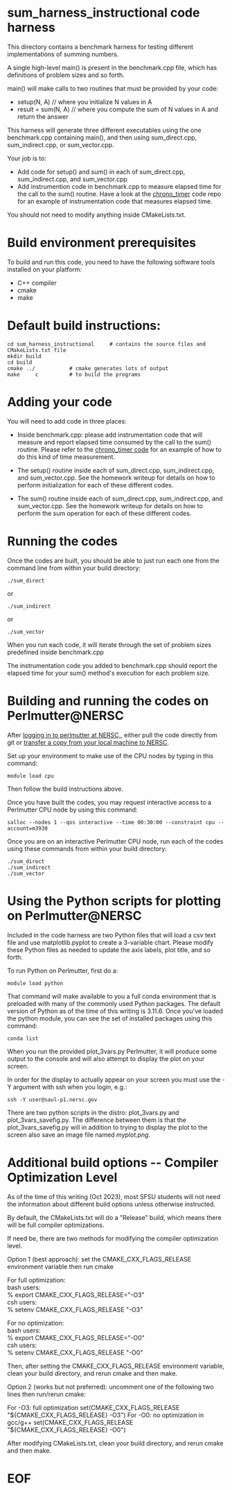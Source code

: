 
# sum_harness_instructional code harness

This directory contains a benchmark harness for testing different implementations of
summing numbers.

A single high-level main() is present in the benchmark.cpp file, which has definitions of problem sizes and so forth. 

main() will make calls to two routines that must be provided by your code:
* setup(N, A) // where you initialize N values in A
* result = sum(N, A) // where you compute the sum of N values in A and return the answer

This harness will generate three different executables using the one benchmark.cpp containing main(), and then using sum_direct.cpp, sum_indirect.cpp, or sum_vector.cpp.

Your job is to:

* Add code for setup() and sum() in each of sum_direct.cpp, sum_indirect.cpp, and sum_vector.cpp
* Add instrumention code in benchmark.cpp to measure elapsed time for the call to the sum() routine.
Have a look at the [chrono_timer](https://github.com/SFSU-Bethel-Instructional/chrono_timer) code repo for an example of instrumentation code that measures
elapsed time.

You should not need to modify anything inside CMakeLists.txt.

# Build environment prerequisites

To build and run this code, you need to have the following software tools installed on your platform:

* C++ compiler
* cmake
* make

# Default build instructions:


    cd sum_harness_instructional     # contains the source files and CMakeLists.txt file  
    mkdir build  
    cd build  
    cmake ../           # cmake generates lots of output   
    make     c          # to build the programs  



# Adding your code

You will need to add code in three places:

* Inside benchmark.cpp: please add instrumentation code that will measure and report elapsed time consumed by the call to the sum() routine. Please refer to the [chrono_timer code](https://github.com/SFSU-Bethel-Instructional/chrono_timer) for an example of how to do this kind of time measurement.

* The setup() routine inside each of sum_direct.cpp, sum_indirect.cpp, and sum_vector.cpp. See the homework writeup for details on how to perform initialization for each of these different codes.

* The sum() routine inside each of sum_direct.cpp, sum_indirect.cpp, and sum_vector.cpp. See the homework writeup for details on how to perform the sum operation for each of these different codes.

# Running the codes

Once the codes are built, you should be able to just run each one from the command line from within your build directory:

    ./sum_direct  

or 

    ./sum_indirect  

or

    ./sum_vector  

When you run each code, it will iterate through the set of problem sizes predefined inside benchmark.cpp

The instrumentation code you added to benchmark.cpp should report the elapsed time for your sum() method's execution for each problem size.

# Building and running the codes on Perlmutter@NERSC

After [logging in to perlmutter at NERSC,](https://docs.nersc.gov/systems/perlmutter/), either pull the code directly from git or [transfer a copy from your local machine to NERSC](https://docs.nersc.gov/services/scp/).

Set up your environment to make use of the CPU nodes by typing in this command:

    module load cpu

Then follow the build instructions above.

Once you have built the codes, you may request interactive access to a Perlmutter CPU node by using this command:

    salloc --nodes 1 --qos interactive --time 00:30:00 --constraint cpu --account=m3930

Once you are on an interactive Perlmutter CPU node, run each of the codes using these commands from within your build directory:

    ./sum_direct
    ./sum_indirect
    ./sum_vector


# Using the Python scripts for plotting on Perlmutter@NERSC

Included in the code harness are two Python files that will load a 
csv text file and use matplotlib.pyplot to create a 3-variable chart.
Please modify these Python files as needed to update the axis labels, 
plot title, and so forth.

To run Python on Perlmutter, first do a:

    module load python

That command will make available to you a full conda environment that 
is preloaded with many of the commonly used Python packages. The default
version of Python as of the time of this writing is 3.11.6.
Once you've loaded the python module, you can see the set of 
installed packages using this command:

    conda list

When you run the provided plot\_3vars.py Perlmutter, it will produce some 
output to the console and will also attempt to display the plot on your
screen. 

In order for the display to actually appear on your screen you must use
the -Y argument with ssh when you login, e.g.:

    ssh -Y user@saul-p1.nersc.gov

There are two python scripts in the distro: plot\_3vars.py and
plot\_3vars\_savefig.py. The difference between them is that the
plot\_3vars\_savefig.py will in addition to trying to display
the plot to the screen also save an image file named *myplot.png*.

# Additional build options -- Compiler Optimization Level

As of the time of this writing (Oct 2023), most SFSU students will not need
the information about different build options unless otherwise
instructed.

By default, the CMakeLists.txt will do a "Release" build, which means there will be full compiler optimizations.

If need be, there are two methods for modifying the compiler optimization level.

Option 1 (best approach): set the CMAKE_CXX_FLAGS_RELEASE environment variable then run cmake

For full optimization:  
 bash users:  
 % export CMAKE_CXX_FLAGS_RELEASE="-O3"  
 csh users:  
 % setenv CMAKE_CXX_FLAGS_RELEASE "-O3"  

For no optimization:  
 bash users:  
 % export CMAKE_CXX_FLAGS_RELEASE="-O0"  
 csh users:  
 % setenv CMAKE_CXX_FLAGS_RELEASE "-O0"  

 Then, after setting the CMAKE_CXX_FLAGS_RELEASE environment variable, clean your build directory, and rerun cmake and then make.


Option 2 (works but not preferred): uncomment one of the following two lines then run/rerun cmake:

For -O3: full optimization 
   set(CMAKE_CXX_FLAGS_RELEASE "${CMAKE_CXX_FLAGS_RELEASE} -O3")
For -O0: no optimization in gcc/g++
   set(CMAKE_CXX_FLAGS_RELEASE "${CMAKE_CXX_FLAGS_RELEASE} -O0")

After modifying CMakeLists.txt, clean your build directory, and rerun cmake and then make.


# EOF
